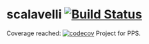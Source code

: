 # scalavelli [![Build Status](https://travis-ci.com/Part-Time-Team/scalavelli.svg?branch=master)](https://travis-ci.com/Part-Time-Team/scalavelli)

Coverage reached: [![codecov](https://codecov.io/gh/Part-Time-Team/scalavelli/branch/master/graph/badge.svg)](https://codecov.io/gh/Part-Time-Team/scalavelli)
Project for PPS.